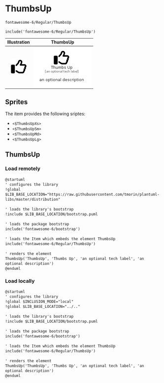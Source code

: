 # ThumbsUp


```text
fontawesome-6/Regular/ThumbsUp
```

```text
include('fontawesome-6/Regular/ThumbsUp')
```



| Illustration | ThumbsUp |
| :---: | :---: |
| ![illustration for Illustration](../../fontawesome-6/Regular/ThumbsUp.png) | ![illustration for ThumbsUp](../../fontawesome-6/Regular/ThumbsUp.Local.png) |



## Sprites
The item provides the following sriptes:

- `<$ThumbsUpXs>`
- `<$ThumbsUpSm>`
- `<$ThumbsUpMd>`
- `<$ThumbsUpLg>`





## ThumbsUp

### Load remotely
```plantuml
@startuml
' configures the library
!global $LIB_BASE_LOCATION="https://raw.githubusercontent.com/tmorin/plantuml-libs/master/distribution"

' loads the library's bootstrap
!include $LIB_BASE_LOCATION/bootstrap.puml

' loads the package bootstrap
include('fontawesome-6/bootstrap')

' loads the Item which embeds the element ThumbsUp
include('fontawesome-6/Regular/ThumbsUp')

' renders the element
ThumbsUp('ThumbsUp', 'Thumbs Up', 'an optional tech label', 'an optional description')
@enduml
```

### Load locally
```plantuml
@startuml
' configures the library
!global $INCLUSION_MODE="local"
!global $LIB_BASE_LOCATION="../.."

' loads the library's bootstrap
!include $LIB_BASE_LOCATION/bootstrap.puml

' loads the package bootstrap
include('fontawesome-6/bootstrap')

' loads the Item which embeds the element ThumbsUp
include('fontawesome-6/Regular/ThumbsUp')

' renders the element
ThumbsUp('ThumbsUp', 'Thumbs Up', 'an optional tech label', 'an optional description')
@enduml
```

